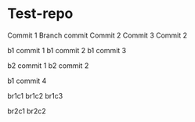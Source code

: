 # Test-repo

Commit 1
Branch commit
Commit 2
Commit 3
Commit 2

b1 commit 1
b1 commit 2
b1 commit 3

b2 commit 1
b2 commit 2

b1 commit 4



br1c1
br1c2
br1c3

br2c1
br2c2
